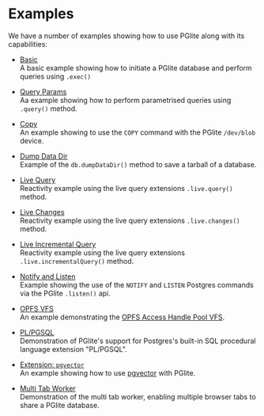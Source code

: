 # Examples

We have a number of examples showing how to use PGlite along with its capabilities:

- <a href="./examples/basic.html" target="_blank">Basic</a><br>
  A basic example showing how to initiate a PGlite database and perform queries using `.exec()`

- <a href="./examples/query-params.html" target="_blank">Query Params</a><br>
  Aa example showing how to perform parametrised queries using `.query()` method.

- <a href="./examples/copy.html" target="_blank">Copy</a><br>
  An example showing to use the `COPY` command with the PGlite `/dev/blob` device.

- <a href="./examples/dump-data-dir.html" target="_blank">Dump Data Dir</a><br>
  Example of the `db.dumpDataDir()` method to save a tarball of a database.

- <a href="./examples/live.html" target="_blank">Live Query</a><br>
  Reactivity example using the live query extensions `.live.query()` method.

- <a href="./examples/live-changes.html" target="_blank">Live Changes</a><br>
  Reactivity example using the live query extensions `.live.changes()` method.

- <a href="./examples/live-incremental.html" target="_blank">Live Incremental Query</a><br>
  Reactivity example using the live query extensions `.live.incrementalQuery()` method.

- <a href="./examples/notify.html" target="_blank">Notify and Listen</a><br>
  Example showing the use of the `NOTIFY` and `LISTEN` Postgres commands via the PGlite `.listen()` api.

- <a href="./examples/opfs.html" target="_blank">OPFS VFS</a><br>
  An example demonstrating the [OPFS Access Handle Pool VFS](./docs/filesystems.md#opfs-ahp-fs).

- <a href="./examples/copy.html" target="_blank">PL/PGSQL</a><br>
  Demonstration of PGlite's support for Postgres's built-in SQL procedural language extension "PL/PGSQL".

- <a href="./examples/vector.html" target="_blank">Extension: `pgvector`</a><br>
  An example showing how to use [pgvector](https://github.com/pgvector/pgvector) with PGlite.

- <a href="./examples/worker.html" target="_blank">Multi Tab Worker</a><br>
  Demonstration of the multi tab worker, enabling multiple browser tabs to share a PGlite database.
